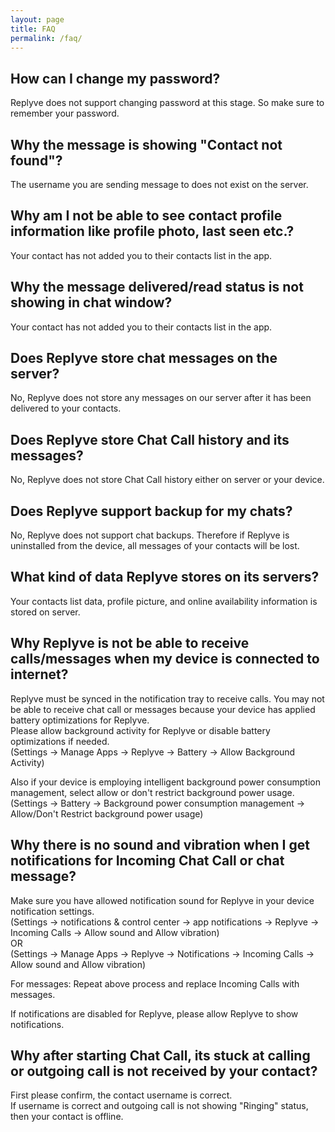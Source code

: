 ```yaml
---
layout: page
title: FAQ
permalink: /faq/
---
```


## How can I change my password?
Replyve does not support changing password at this stage. So make sure to remember your password.

## Why the message is showing "Contact not found"?
The username you are sending message to does not exist on the server.

## Why am I not be able to see contact profile information like profile photo, last seen etc.?
Your contact has not added you to their contacts list in the app.

## Why the message delivered/read status is not showing in chat window?
Your contact has not added you to their contacts list in the app.

## Does Replyve store chat messages on the server?
No, Replyve does not store any messages on our server after it has been delivered to your contacts.

## Does Replyve store Chat Call history and its messages?
No, Replyve does not store Chat Call history either on server or your device.

## Does Replyve support backup for my chats?
No, Replyve does not support chat backups. Therefore if Replyve is uninstalled from the device, all messages of your contacts will be lost.

## What kind of data Replyve stores on its servers?
Your contacts list data, profile picture, and online availability information is stored on server.

## Why Replyve is not be able to receive calls/messages when my device is connected to internet?
Replyve must be synced in the notification tray to receive calls.
You may not be able to receive chat call or messages because your device has applied battery optimizations for Replyve.\
Please allow background activity for Replyve or disable battery optimizations if needed.\
(Settings -> Manage Apps -> Replyve -> Battery -> Allow Background Activity)

Also if your device is employing intelligent background power consumption management, select allow or don't restrict background power usage.\
(Settings -> Battery -> Background power consumption management -> Allow/Don't Restrict background power usage)

## Why there is no sound and vibration when I get notifications for Incoming Chat Call or chat message?
Make sure you have allowed notification sound for Replyve in your device notification settings.\
(Settings -> notifications & control center -> app notifications -> Replyve -> Incoming Calls -> Allow sound and Allow vibration)\
OR\
(Settings -> Manage Apps -> Replyve -> Notifications -> Incoming Calls -> Allow sound and Allow vibration)

For messages:
Repeat above process and replace Incoming Calls with messages.

If notifications are disabled for Replyve, please allow Replyve to show notifications.

## Why after starting Chat Call, its stuck at calling or outgoing call is not received by your contact?
First please confirm, the contact username is correct.\
If username is correct and outgoing call is not showing "Ringing" status, then your contact is offline.
